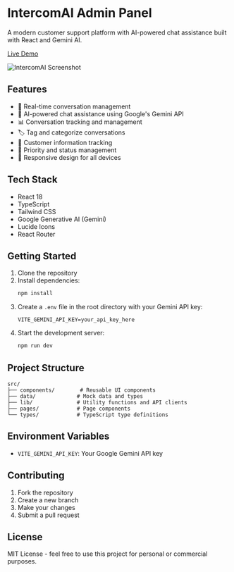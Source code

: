 # IntercomAI Admin Panel

A modern customer support platform with AI-powered chat assistance built with React and Gemini AI.

[Live Demo]() <!-- Add your deployment URL here -->

![IntercomAI Screenshot](https://images.pexels.com/photos/8386440/pexels-photo-8386440.jpeg?auto=compress&cs=tinysrgb&w=1200)

## Features

- 💬 Real-time conversation management
- 🤖 AI-powered chat assistance using Google's Gemini API
- 📊 Conversation tracking and management
- 🏷️ Tag and categorize conversations
- 👥 Customer information tracking
- 🎯 Priority and status management
- 📱 Responsive design for all devices

## Tech Stack

- React 18
- TypeScript
- Tailwind CSS
- Google Generative AI (Gemini)
- Lucide Icons
- React Router

## Getting Started

1. Clone the repository
2. Install dependencies:
   ```bash
   npm install
   ```
3. Create a `.env` file in the root directory with your Gemini API key:
   ```
   VITE_GEMINI_API_KEY=your_api_key_here
   ```
4. Start the development server:
   ```bash
   npm run dev
   ```

## Project Structure

```
src/
├── components/        # Reusable UI components
├── data/             # Mock data and types
├── lib/              # Utility functions and API clients
├── pages/            # Page components
└── types/            # TypeScript type definitions
```

## Environment Variables

- `VITE_GEMINI_API_KEY`: Your Google Gemini API key

## Contributing

1. Fork the repository
2. Create a new branch
3. Make your changes
4. Submit a pull request

## License

MIT License - feel free to use this project for personal or commercial purposes.
